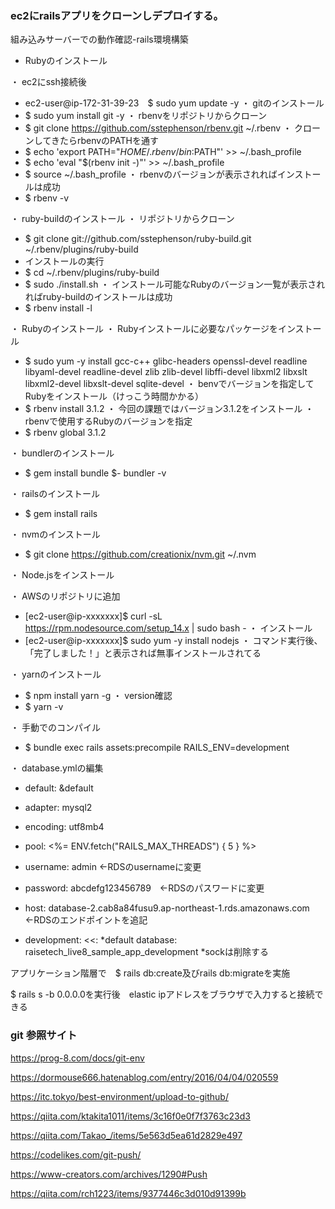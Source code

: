 ### ec2にrailsアプリをクローンしデプロイする。

組み込みサーバーでの動作確認-rails環境構築

- Rubyのインストール

・ ec2にssh接続後
- ec2-user@ip-172-31-39-23　$ sudo yum update -y
・ gitのインストール
- $ sudo yum install git -y
・ rbenvをリポジトリからクローン
- $ git clone https://github.com/sstephenson/rbenv.git ~/.rbenv
・ クローンしてきたらrbenvのPATHを通す
- $ echo 'export PATH="$HOME/.rbenv/bin:$PATH"' >> ~/.bash_profile
- $ echo 'eval "$(rbenv init -)"' >> ~/.bash_profile
- $ source ~/.bash_profile
・ rbenvのバージョンが表示されればインストールは成功
- $ rbenv -v

・ ruby-buildのインストール
・ リポジトリからクローン
- $ git clone git://github.com/sstephenson/ruby-build.git ~/.rbenv/plugins/ruby-build
- インストールの実行
- $ cd ~/.rbenv/plugins/ruby-build
- $ sudo ./install.sh
・ インストール可能なRubyのバージョン一覧が表示されればruby-buildのインストールは成功
- $ rbenv install -l

・ Rubyのインストール
・ Rubyインストールに必要なパッケージをインストール
- $ sudo yum -y install gcc-c++ glibc-headers openssl-devel readline libyaml-devel readline-devel zlib zlib-devel libffi-devel libxml2 libxslt libxml2-devel libxslt-devel sqlite-devel
・ benvでバージョンを指定してRubyをインストール（けっこう時間かかる）
- $ rbenv install 3.1.2
・ 今回の課題ではバージョン3.1.2をインストール
・ rbenvで使用するRubyのバージョンを指定
- $ rbenv global 3.1.2

・ bundlerのインストール
- $ gem install bundle
$-  bundler -v

・ railsのインストール
- $ gem install rails

・ nvmのインストール
- $ git clone https://github.com/creationix/nvm.git ~/.nvm

・ Node.jsをインストール

・ AWSのリポジトリに追加
- [ec2-user@ip-xxxxxxx]$ curl -sL https://rpm.nodesource.com/setup_14.x | sudo bash -
・ インストール
- [ec2-user@ip-xxxxxxx]$ sudo yum -y install nodejs
・ コマンド実行後、「完了しました！」と表示されば無事インストールされてる

・ yarnのインストール
- $ npm install yarn -g
・ version確認
- $ yarn -v

・ 手動でのコンパイル
- $ bundle exec rails assets:precompile RAILS_ENV=development

・ database.ymlの編集

- default: &default
- adapter: mysql2
- encoding: utf8mb4
- pool: <%= ENV.fetch("RAILS_MAX_THREADS") { 5 } %>  
- username: admin ←RDSのusernameに変更
- password: abcdefg123456789　←RDSのパスワードに変更
- host: database-2.cab8a84fusu9.ap-northeast-1.rds.amazonaws.com  ←RDSのエンドポイントを追記

- development:
  <<: *default
  database: raisetech_live8_sample_app_development
  *sockは削除する
  
 アプリケーション階層で　$ rails db:create及びrails db:migrateを実施
 
 $ rails s -b 0.0.0.0を実行後　elastic ipアドレスをブラウザで入力すると接続できる







### git 参照サイト

https://prog-8.com/docs/git-env

https://dormouse666.hatenablog.com/entry/2016/04/04/020559

https://itc.tokyo/best-environment/upload-to-github/

https://qiita.com/ktakita1011/items/3c16f0e0f7f3763c23d3

https://qiita.com/Takao_/items/5e563d5ea61d2829e497

https://codelikes.com/git-push/

https://www-creators.com/archives/1290#Push

https://qiita.com/rch1223/items/9377446c3d010d91399b
